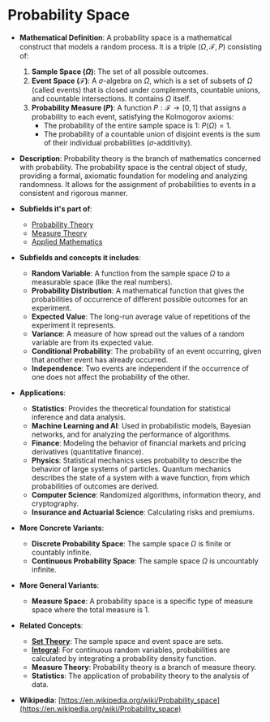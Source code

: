 # Probability Space

- **Mathematical Definition**: A probability space is a mathematical construct that models a random process. It is a triple $(\Omega, \mathcal{F}, P)$ consisting of:
    1.  **Sample Space ($\Omega$)**: The set of all possible outcomes.
    2.  **Event Space ($\mathcal{F}$)**: A $\sigma$-algebra on $\Omega$, which is a set of subsets of $\Omega$ (called events) that is closed under complements, countable unions, and countable intersections. It contains $\Omega$ itself.
    3.  **Probability Measure ($P$)**: A function $P: \mathcal{F} \to [0, 1]$ that assigns a probability to each event, satisfying the Kolmogorov axioms:
        - The probability of the entire sample space is 1: $P(\Omega) = 1$.
        - The probability of a countable union of disjoint events is the sum of their individual probabilities ($\sigma$-additivity).

- **Description**: Probability theory is the branch of mathematics concerned with probability. The probability space is the central object of study, providing a formal, axiomatic foundation for modeling and analyzing randomness. It allows for the assignment of probabilities to events in a consistent and rigorous manner.

- **Subfields it's part of**:
    - [Probability Theory](https://en.wikipedia.org/wiki/Probability_theory)
    - [Measure Theory](https://en.wikipedia.org/wiki/Measure_theory)
    - [Applied Mathematics](https://en.wikipedia.org/wiki/Applied_mathematics)

- **Subfields and concepts it includes**:
    - **Random Variable**: A function from the sample space $\Omega$ to a measurable space (like the real numbers).
    - **Probability Distribution**: A mathematical function that gives the probabilities of occurrence of different possible outcomes for an experiment.
    - **Expected Value**: The long-run average value of repetitions of the experiment it represents.
    - **Variance**: A measure of how spread out the values of a random variable are from its expected value.
    - **Conditional Probability**: The probability of an event occurring, given that another event has already occurred.
    - **Independence**: Two events are independent if the occurrence of one does not affect the probability of the other.

- **Applications**:
    - **Statistics**: Provides the theoretical foundation for statistical inference and data analysis.
    - **Machine Learning and AI**: Used in probabilistic models, Bayesian networks, and for analyzing the performance of algorithms.
    - **Finance**: Modeling the behavior of financial markets and pricing derivatives (quantitative finance).
    - **Physics**: Statistical mechanics uses probability to describe the behavior of large systems of particles. Quantum mechanics describes the state of a system with a wave function, from which probabilities of outcomes are derived.
    - **Computer Science**: Randomized algorithms, information theory, and cryptography.
    - **Insurance and Actuarial Science**: Calculating risks and premiums.

- **More Concrete Variants**:
    - **Discrete Probability Space**: The sample space $\Omega$ is finite or countably infinite.
    - **Continuous Probability Space**: The sample space $\Omega$ is uncountably infinite.

- **More General Variants**:
    - **Measure Space**: A probability space is a specific type of measure space where the total measure is 1.

- **Related Concepts**:
    - **[Set Theory](../../foundations_of_mathematics/set_theory/set.md)**: The sample space and event space are sets.
    - **[Integral](../../../pure_mathematics/analysis/integral.md)**: For continuous random variables, probabilities are calculated by integrating a probability density function.
    - **Measure Theory**: Probability theory is a branch of measure theory.
    - **Statistics**: The application of probability theory to the analysis of data.

- **Wikipedia**: [https://en.wikipedia.org/wiki/Probability_space](https://en.wikipedia.org/wiki/Probability_space)
